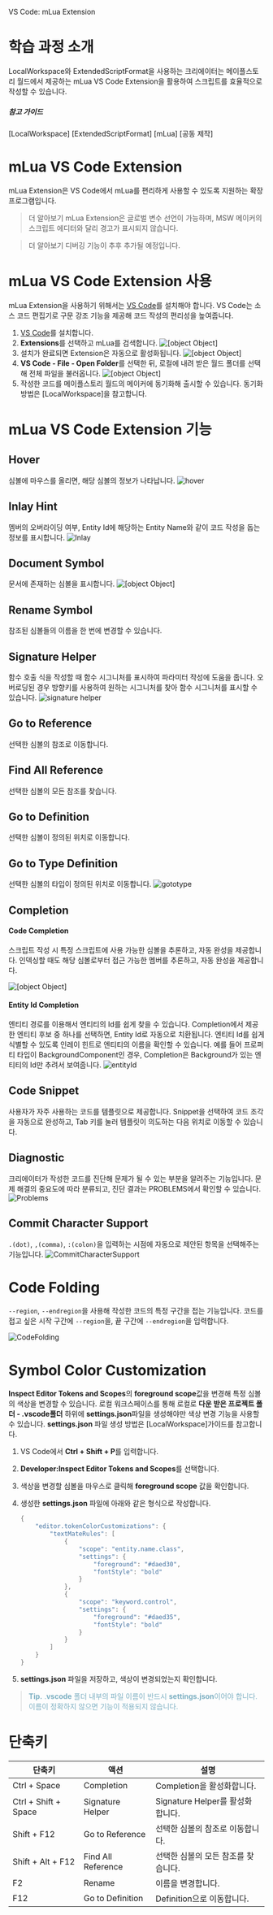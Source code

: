 VS Code: mLua Extension

# 학습 과정 소개
LocalWorkspace와 ExtendedScriptFormat을 사용하는 크리에이터는 메이플스토리 월드에서 제공하는 mLua VS Code Extension을 활용하여 스크립트를 효율적으로 작성할 수 있습니다.

##### 참고 가이드
[LocalWorkspace]
[ExtendedScriptFormat]
[mLua]
[공동 제작]

# mLua VS Code Extension
mLua Extension은 VS Code에서 mLua를 편리하게 사용할 수 있도록 지원하는 확장 프로그램입니다. 

> <span style="color: #585858">더 알아보기
> mLua Extension은 글로벌 변수 선언이 가능하며, MSW 메이커의 스크립트 에디터와 달리 경고가 표시되지 않습니다.</span>

> <span style="color: #585858">더 알아보기
> 디버깅 기능이 추후 추가될 예정입니다.</span>
# mLua VS Code Extension 사용
mLua Extension을 사용하기 위해서는 [VS Code](https://code.visualstudio.com/{"target":"_blank"})를 설치해야 합니다. VS Code는 소스 코드 편집기로 구문 강조 기능을 제공해 코드 작성의 편리성을 높여줍니다. 

1. [VS Code](https://code.visualstudio.com/{"target":"_blank"})를 설치합니다.
2. **Extensions**를 선택하고 mLua를 검색합니다.
![[object Object]](https://mod-file.dn.nexoncdn.co.kr/bbs/1739257075188099842c84703431fae9f1dfe782c5b3b.png{"width":"430px"} "1")
3. 설치가 완료되면 Extension은 자동으로 활성화됩니다. 
![[object Object]](https://mod-file.dn.nexoncdn.co.kr/bbs/17392575481988bb9dee8ad324ddea22bef398b4421c7.png{"width":"430px"} "2")
4. **VS Code - File - Open Folder**를 선택한 뒤, 로컬에 내려 받은 월드 폴더를 선택해 전체 파일을 불러옵니다.
![[object Object]](https://mod-file.dn.nexoncdn.co.kr/bbs/1739257564610278a1b7b1ff143d0a498a01e8a3c6134.png{"width":"430px"} "3")
5. 작성한 코드를 메이플스토리 월드의 메이커에 동기화해 출시할 수 있습니다. 동기화 방법은 [LocalWorkspace]을 참고합니다.

# mLua VS Code Extension 기능
## Hover
심볼에 마우스를 올리면, 해당 심볼의 정보가 나타납니다.
![hover](https://mod-file.dn.nexoncdn.co.kr/bbs/1739258236378407788513cc141c2af1b550be5154b6d.png{"width":"430px"} "hover")
## Inlay Hint
멤버의 오버라이딩 여부, Entity Id에 해당하는 Entity Name와 같이 코드 작성을 돕는 정보를 표시합니다.
![Inlay](https://mod-file.dn.nexoncdn.co.kr/bbs/1739258296092c63e04f5db6a443585eb781342cc51b3.png{"width":"630px"} "Inlay")

## Document Symbol
문서에 존재하는 심볼을 표시합니다.
![[object Object]](https://mod-file.dn.nexoncdn.co.kr/bbs/1739259663469d2a0a54c39c44d87942b78154ea70269.png{"width":"430px"} "documentsymbol")

##  Rename Symbol
참조된 심볼들의 이름을 한 번에 변경할 수 있습니다.

##  Signature Helper
함수 호출 식을 작성할 때 함수 시그니처를 표시하여 파라미터 작성에 도움을 줍니다.  오버로딩된 경우 방향키를 사용하여 원하는 시그니처를 찾아 함수 시그니처를 표시할 수 있습니다.
![signature helper](https://mod-file.dn.nexoncdn.co.kr/bbs/1739258358762a37066f5d9284e27a5d031f086aedb78.png{"width":"430px"} "signature helper")

## Go to Reference
선택한 심볼의 참조로 이동합니다.

## Find All Reference
선택한 심볼의 모든 참조를 찾습니다.

## Go to Definition
선택한 심볼이 정의된 위치로 이동합니다.

## Go to Type Definition
선택한 심볼의 타입이 정의된 위치로 이동합니다.
![gototype](https://mod-file.dn.nexoncdn.co.kr/bbs/1739259625673c71ae233e5f2446daee2749b11cfbbd4.png{"width":"430px"} "gototype")

## Completion
#### Code Completion
스크립트 작성 시 특정 스크립트에 사용 가능한 심볼을 추론하고, 자동 완성을 제공합니다. 인덱싱할 때도 해당 심볼로부터 접근 가능한 멤버를 추론하고, 자동 완성을 제공합니다.

![[object Object]](https://mod-file.dn.nexoncdn.co.kr/bbs/173925981885800cc64e8e22a4c6bab618d241f270495.png{"width":"430px"} "123")

#### Entity Id Completion
엔티티 경로를 이용해서 엔티티의 Id를 쉽게 찾을 수 있습니다. Completion에서 제공한 엔티티 후보 중 하나를 선택하면, Entity Id로 자동으로 치환됩니다. 엔티티 Id를 쉽게 식별할 수 있도록 인레이 힌트로 엔티티의 이름을 확인할 수 있습니다.
예를 들어 프로퍼티 타입이 BackgroundComponent인 경우, Completion은 Background가 있는 엔티티의 Id만 추려서 보여줍니다. 
![entityId](https://mod-file.dn.nexoncdn.co.kr/bbs/173926657423897107b00ec1c4dc7a66a7c5907914b2c.png{"width":"540px"} "entityId")

##  Code Snippet
사용자가 자주 사용하는 코드를 템플릿으로 제공합니다. Snippet을 선택하여 코드 조각을 자동으로 완성하고, Tab 키를 눌러 템플릿이 의도하는 다음 위치로 이동할 수 있습니다.

## Diagnostic
크리에이터가 작성한 코드를 진단해 문제가 될 수 있는 부분을 알려주는 기능입니다. 문제 해결의 중요도에 따라 분류되고, 진단 결과는 PROBLEMS에서 확인할 수 있습니다.
![Problems](https://mod-file.dn.nexoncdn.co.kr/bbs/17392600764315daec26eb5b148fe90c9134258b65d7d.png{"width":"430px"} "Problems")

## Commit Character Support
`.(dot)`, `,(comma)`, `:(colon)`을 입력하는 시점에 자동으로 제안된 항목을 선택해주는 기능입니다.
![CommitCharacterSupport](https://mod-file.dn.nexoncdn.co.kr/bbs/1739259976957319c89b93a604bba81366707a91b93f2.gif{"width":"430px"} "CommitCharacterSupport")

# Code Folding
`--region`, `--endregion`을 사용해 작성한 코드의 특정 구간을 접는 기능입니다. 코드를 접고 싶은 시작 구간에 `--region`을, 끝 구간에 `--endregion`을 입력합니다.

![CodeFolding](https://mod-file.dn.nexoncdn.co.kr/bbs/17483232121567e4c7bf533d5448d9a8a8b143410a237.png{"width":"520px"} "CodeFolding")

# Symbol Color Customization
**Inspect Editor Tokens and Scopes**의 **foreground scope**값을 변경해 특정 심볼의 색상을 변경할 수 있습니다.
로컬 워크스페이스를 통해 로컬로 **다운 받은 프로젝트 폴더 - .vscode폴더** 하위에 **settings.json**파일을 생성해야만 색상 변경 기능을 사용할 수 있습니다. **settings.json** 파일 생성 방법은 [LocalWorkspace]가이드를 참고합니다. 

1. VS Code에서 **Ctrl + Shift + P**를 입력합니다.
2. **Developer:Inspect Editor Tokens and Scopes**를 선택합니다.
3. 색상을 변경할 심볼을 마우스로 클릭해 **foreground scope** 값을 확인합니다.
4. 생성한 **settings.json** 파일에 아래와 같은 형식으로 작성합니다.

    ```lua
    {
        "editor.tokenColorCustomizations": {
            "textMateRules": [
                {
                    "scope": "entity.name.class",
                    "settings": {
                        "foreground": "#daed30", 
                        "fontStyle": "bold"
                    }
                },
                {
                    "scope": "keyword.control",
                    "settings": {
                        "foreground": "#daed35",
                        "fontStyle": "bold"
                    }
                }
            ]
        }
    }
    ```
    
4. **settings.json** 파일을 저장하고, 색상이 변경되었는지 확인합니다.

><span style="color: #7cafc2">**Tip.**
>.**vscode** 폴더 내부의 파일 이름이 반드시 **settings.json**이어야 합니다. 이름이 정확하지 않으면 기능이 적용되지 않습니다.</span>

# 단축키

| 단축키 | 액션 |설명 |
| --- | --- | --- |
| Ctrl + Space|  Completion  | Completion을 활성화합니다. | 
| Ctrl + Shift + Space | Signature Helper  |Signature Helper를 활성화 합니다.| 
| Shift + F12 | Go to Reference  | 선택한 심볼의 참조로 이동합니다. | 
| Shift + Alt + F12 | Find All Reference  |선택한 심볼의 모든 참조를 찾습니다. | 
| F2   |  Rename  |이름을 변경합니다.| 
| F12 |   Go to Definition  | Definition으로 이동합니다.|